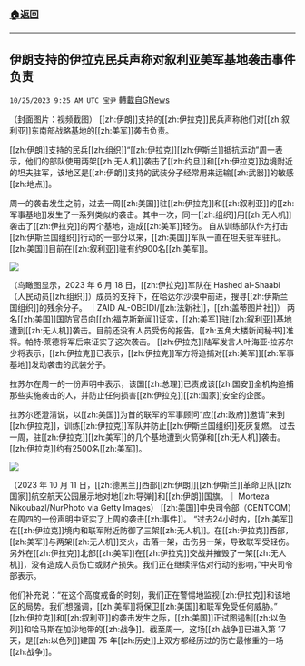 ###  [:house:返回](README.md)
---


## 伊朗支持的伊拉克民兵声称对叙利亚美军基地袭击事件负责
`10/25/2023 9:25 AM UTC 宝尹` [轉載自GNews](https://gnews.org/articles/1878346)

（封面图片：视频截图）
[[zh:伊朗]]支持的[[zh:伊拉克]]民兵声称他们对[[zh:叙利亚]]东南部战略基地的[[zh:美军]]袭击负责。

[[zh:伊朗]]支持的民兵[[zh:组织]]“[[zh:伊拉克]][[zh:伊斯兰]]抵抗运动”周一表示，他们的部队使用两架[[zh:无人机]]袭击了[[zh:约旦]]和[[zh:伊拉克]]边境附近的坦夫驻军，该地区是[[zh:伊朗]]支持的武装分子经常用来运输[[zh:武器]]的敏感[[zh:地点]]。

周一的袭击发生之前，过去一周[[zh:美国]]驻[[zh:伊拉克]]和[[zh:叙利亚]]的[[zh:军事基地]]发生了一系列类似的袭击。其中一次，同一[[zh:组织]]用[[zh:无人机]]袭击了[[zh:伊拉克]]的两个基地，造成[[zh:美军]]轻伤。
自从训练部队作为打击[[zh:伊斯兰国组织]]行动的一部分以来，[[zh:美国]]军队一直在坦夫驻军驻扎。[[zh:美国]]目前在[[zh:叙利亚]]驻有约900名[[zh:美军]]。

![](https://i.imgur.com/9hG3yf4.jpg)

（鸟瞰图显示，2023 年 6 月 18 日，[[zh:伊拉克]]军队在 Hashed al-Shaabi（人民动员[[zh:组织]]）成员的支持下，在哈达尔沙漠中前进，搜寻[[zh:伊斯兰国组织]]的残余分子。 ｜ZAID AL-OBEIDI/[[zh:法新社]]，[[zh:盖蒂图片社]]）
两名[[zh:美国]]国防官员向[[zh:福克斯新闻]]证实，[[zh:美军]]驻[[zh:叙利亚]]基地遭到[[zh:无人机]]袭击。目前还没有人员受伤的报告。[[zh:五角大楼新闻秘书]]准将。帕特·莱德将军后来证实了这次袭击。
[[zh:伊拉克]]陆军发言人叶海亚·拉苏尔少将表示，[[zh:伊拉克]]已表示，[[zh:伊拉克]]军方将追捕对[[zh:美军]][[zh:军事基地]]发动袭击的武装分子。

拉苏尔在周一的一份声明中表示，该国[[zh:总理]]已责成该[[zh:国安]]全机构追捕那些实施袭击的人，并防止任何损害[[zh:伊拉克]][[zh:国家]]安全的企图。

拉苏尔还澄清说，以[[zh:美国]]为首的联军的军事顾问“应[[zh:政府]]邀请”来到[[zh:伊拉克]]，训练[[zh:伊拉克]]军队并防止[[zh:伊斯兰国组织]]死灰复燃。
过去一周，驻[[zh:伊拉克]][[zh:美军]]的几个基地遭到火箭弹和[[zh:无人机]]袭击。[[zh:伊拉克]]约有2500名[[zh:美军]]。

![](https://i.imgur.com/VLRazhz.jpg)

（2023 年 10 月 11 日，[[zh:德黑兰]]西部[[zh:伊朗]][[zh:伊斯兰]]革命卫队[[zh:国家]]航空航天公园展示地对地[[zh:导弹]]和[[zh:伊朗]]国旗。｜ Morteza Nikoubazl/NurPhoto via Getty Images）
[[zh:美国]]中央司令部（CENTCOM）在周四的一份声明中证实了上周的袭击[[zh:事件]]。
“过去24小时内，[[zh:美军]]在[[zh:伊拉克]]境内和联军附近防御了三架[[zh:无人机]]。在[[zh:伊拉克]]西部，[[zh:美军]]与两架[[zh:无人机]]交火，击落一架，击伤另一架，导致联军受轻伤。另外在[[zh:伊拉克]]北部[[zh:美军]]在[[zh:伊拉克]]交战并摧毁了一架[[zh:无人机]]，没有造成人员伤亡或财产损失。我们正在继续评估对行动的影响，”中央司令部表示。

他们补充说：“在这个高度戒备的时刻，我们正在警惕地监视[[zh:伊拉克]]和该地区的局势。我们想强调，[[zh:美军]]将保卫[[zh:美国]]和联军免受任何威胁。”
[[zh:伊拉克]]和[[zh:叙利亚]]的袭击发生之际，[[zh:美国]]正试图遏制[[zh:以色列]]和哈马斯在加沙地带的[[zh:战争]]。截至周一，这场[[zh:战争]]已进入第 17 天，是[[zh:以色列]]建国 75 年[[zh:历史]]上双方都经历过的伤亡最惨重的一场[[zh:战争]]。 


